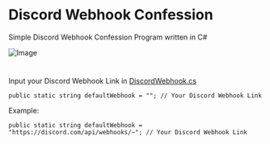 # Discord Webhook Confession
Simple Discord Webhook Confession Program written in C#

![Image](https://i.imgur.com/z3CrQLQ.png)

#

Input your Discord Webhook Link in [DiscordWebhook.cs](DiscordWebhookConfession/DiscordWebhook.cs)
```
public static string defaultWebhook = ""; // Your Discord Webhook Link
```


Example:
```
public static string defaultWebhook = "https://discord.com/api/webhooks/~"; // Your Discord Webhook Link
```
